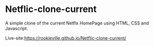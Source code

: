 # Netflic-clone-current

A simple clone of the current Netflx HomePage using HTML, CSS and Javascript.

Live-site:https://rookieville.github.io/Netflic-clone-current/

